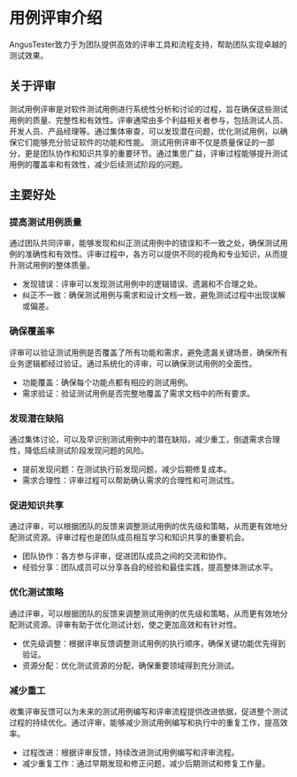 # 用例评审介绍

AngusTester致力于为团队提供高效的评审工具和流程支持，帮助团队实现卓越的测试效果。

## 关于评审

测试用例评审是对软件测试用例进行系统性分析和讨论的过程，旨在确保这些测试用例的质量、完整性和有效性。评审通常由多个利益相关者参与，包括测试人员、开发人员、产品经理等。通过集体审查，可以发现潜在问题，优化测试用例，以确保它们能够充分验证软件的功能和性能。 测试用例评审不仅是质量保证的一部分，更是团队协作和知识共享的重要环节。通过集思广益，评审过程能够提升测试用例的覆盖率和有效性，减少后续测试阶段的问题。

## 主要好处

### 提高测试用例质量

通过团队共同评审，能够发现和纠正测试用例中的错误和不一致之处，确保测试用例的准确性和有效性。评审过程中，各方可以提供不同的视角和专业知识，从而提升测试用例的整体质量。
- 发现错误：评审可以发现测试用例中的逻辑错误、遗漏和不合理之处。
- 纠正不一致：确保测试用例与需求和设计文档一致，避免测试过程中出现误解或偏差。

### 确保覆盖率

评审可以验证测试用例是否覆盖了所有功能和需求，避免遗漏关键场景，确保所有业务逻辑都经过验证。通过系统化的评审，可以确保测试用例的全面性。
- 功能覆盖：确保每个功能点都有相应的测试用例。
- 需求验证：验证测试用例是否完整地覆盖了需求文档中的所有要求。

### 发现潜在缺陷

通过集体讨论，可以及早识别测试用例中的潜在缺陷，减少重工，倒退需求合理性，降低后续测试阶段发现问题的风险。
- 提前发现问题：在测试执行前发现问题，减少后期修复成本。
- 需求合理性：评审过程可以帮助确认需求的合理性和可测试性。

### 促进知识共享

通过评审，可以根据团队的反馈来调整测试用例的优先级和策略，从而更有效地分配测试资源。评审过程也是团队成员相互学习和知识共享的重要机会。
- 团队协作：各方参与评审，促进团队成员之间的交流和协作。
- 经验分享：团队成员可以分享各自的经验和最佳实践，提高整体测试水平。

### 优化测试策略

通过评审，可以根据团队的反馈来调整测试用例的优先级和策略，从而更有效地分配测试资源。评审有助于优化测试计划，使之更加高效和有针对性。
- 优先级调整：根据评审反馈调整测试用例的执行顺序，确保关键功能优先得到验证。
- 资源分配：优化测试资源的分配，确保重要领域得到充分测试。

### 减少重工

收集评审反馈可以为未来的测试用例编写和评审流程提供改进依据，促进整个测试过程的持续优化。通过评审，能够减少测试用例编写和执行中的重复工作，提高效率。
- 过程改进：根据评审反馈，持续改进测试用例编写和评审流程。
- 减少重复工作：通过早期发现和修正问题，减少后期测试和修复工作量。

